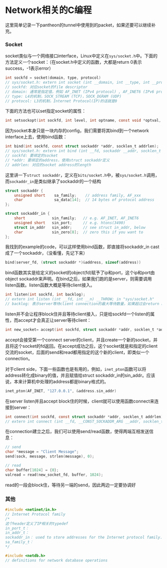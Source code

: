 # Network相关的C编程
这里简单记录一下pantheon的tunnel中使用到的packet，如果还要可以继续补充。

### Socket
socket类似与一个网络接口interface，Linux中定义在`sys/socket.h`中。下面的方法定义一个socket：（在socket.h中定义的函数，大都是return 0表示success，-1表示error）
```c
int sockfd = socket(domain, type, protocol)
// sys/socket.h: extern int socket (int __domain, int __type, int __protocol) __THROW; in "sys/socket.h"
// sockfd: 对应socket的file descriptor
// domain: 通常是指定值，例如 AF_INET (IPv4 protocol) , AF_INET6 (IPv6 protocol)
// type: L4的机制，SOCK_STREAM (TCP)，SOCK_DGRAM (UDP)
// protocol: L3的机制，Internet Protocol(IP)的话就是0
```
下面的方法也可以set指定socket的属性：
```c
int setsockopt(int sockfd, int level, int optname, const void *optval, socklen_t optlen);
```
因为socket本身只是一块内存的config，我们需要将其bind到一个network interface上去，使用bind函数：
```c
int bind(int sockfd, const struct sockaddr *addr, socklen_t addrlen);
// sys/socket.h: extern int bind (int __fd, sockaddr __addr, socklen_t __len) __THROW; in "sys/socket.h"
// sockfd: 要绑定的socket
// *addr: 要绑定的address，使用struct sockaddr定义
// addrlen: 对应的socket address的length
```
这里讲一下`struct sockaddr`，定义在`bits/socket.h`中，被`sys/socket.h`调用，而`sockaddr_in`是类似继承了sockaddr的一个结构
```c
struct sockaddr {
    unsigned short    sa_family;    // address family, AF_xxx
    char              sa_data[14];  // 14 bytes of protocol address
};

struct sockaddr_in {
    short            sin_family;   // e.g. AF_INET, AF_INET6
    unsigned short   sin_port;     // e.g. htons(3490)
    struct in_addr   sin_addr;     // see struct in_addr, below
    char             sin_zero[8];  // zero this if you want to
};
```
我找到的example的code，可以这样使用bind函数，即直接将sockaddr_in cast成了一个sockaddr，（没看懂，先记下来）
```c
bind(server_fd, (struct sockaddr *)&address, sizeof(address))
```
bind函数其实是给定义的socket的object(fd)赋予了ip和port，这个ip和port由object sockaddr来声明。在bind之后，如果我们跑的是server，则需要调用listen函数。listen函数大概是等待client接入。
```c
int listen(int sockfd, int backlog);
// extern int listen (int __fd, int __n) __THROW; in "sys/socket.h"
// backlog: 表示server等待client connection的最大等待数量，如果超过会return ECONNREFUSED
```
listen并不会让程序block住并且等待client接入，只是给sockfd一个listen的属性，而accept才会真正让server等待client：
```c
int new_socket= accept(int sockfd, struct sockaddr *addr, socklen_t *addrlen);
```
accept会接受第一个connect server的client，并且create一个新的socket，并且将这个socket的fd返回。在accept成功之后，这个socket就是和指定的client交流的socket，后面的send和read都用指定的这个新的client，即类似一个connection。

对于client side，下面一些函数也是有用的，例如，`inet_pton`函数可以将address转化成binary的值，并且赋值给struct sockaddr_in的sin_addr。应该说，本来计算机中处理的address都是binary格式的。
```c
inet_pton(AF_INET, "127.0.0.1", &address.sin_addr)
```
在server listen并且accept block住的时候，client就可以使用函数connect来连接到server：
```c
int connect(int sockfd, const struct sockaddr *addr, socklen_t addrlen);
// extern int connect (int __fd, __CONST_SOCKADDR_ARG __addr, socklen_t __len); in "sys/socket.h"
```
在connection建立之后，我们可以使用send/read函数，使得两端互相发送信息：
```c
// send
char *message = "Client Message";
send(sock, message, strlen(message), 0);

// read
char buffer[1024] = {0};
valread = read(new_socket_fd, buffer, 1024);
```
read的一段会block住，等待另一端的send，因此两边一定要协调好



### 其他
```c++
#include <netinet/in.h>
// Internet Protocol family
/*
这个header定义了IP相关的typedef
in_port_t： 
in_addr_t：
sockaddr_in： used to store addresses for the Internet protocol family. Values of this type must be cast to struct sockaddr for use with the socket interfaces defined in this document
sa_family_t： 
*/
```

```c++
#include <netdb.h>
// definitions for network database operations
```


